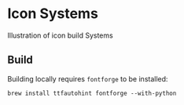 # Icon Systems

Illustration of icon build Systems

## Build

Building locally requires `fontforge` to be installed:

    brew install ttfautohint fontforge --with-python
